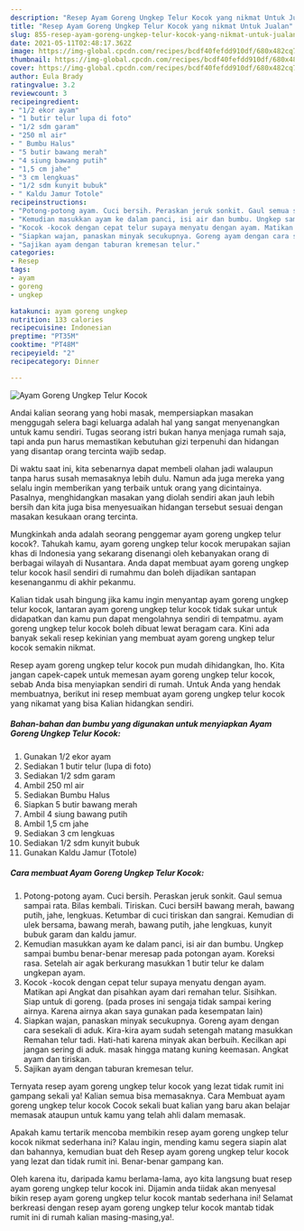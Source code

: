 ```yaml
---
description: "Resep Ayam Goreng Ungkep Telur Kocok yang nikmat Untuk Jualan"
title: "Resep Ayam Goreng Ungkep Telur Kocok yang nikmat Untuk Jualan"
slug: 855-resep-ayam-goreng-ungkep-telur-kocok-yang-nikmat-untuk-jualan
date: 2021-05-11T02:48:17.362Z
image: https://img-global.cpcdn.com/recipes/bcdf40fefdd910df/680x482cq70/ayam-goreng-ungkep-telur-kocok-foto-resep-utama.jpg
thumbnail: https://img-global.cpcdn.com/recipes/bcdf40fefdd910df/680x482cq70/ayam-goreng-ungkep-telur-kocok-foto-resep-utama.jpg
cover: https://img-global.cpcdn.com/recipes/bcdf40fefdd910df/680x482cq70/ayam-goreng-ungkep-telur-kocok-foto-resep-utama.jpg
author: Eula Brady
ratingvalue: 3.2
reviewcount: 3
recipeingredient:
- "1/2 ekor ayam"
- "1 butir telur lupa di foto"
- "1/2 sdm garam"
- "250 ml air"
- " Bumbu Halus"
- "5 butir bawang merah"
- "4 siung bawang putih"
- "1,5 cm jahe"
- "3 cm lengkuas"
- "1/2 sdm kunyit bubuk"
- " Kaldu Jamur Totole"
recipeinstructions:
- "Potong-potong ayam. Cuci bersih. Peraskan jeruk sonkit. Gaul semua sampai rata. Bilas kembali. Tiriskan. Cuci bersiH bawang merah, bawang putih, jahe, lengkuas. Ketumbar di cuci tiriskan dan sangrai. Kemudian di ulek bersama, bawang merah, bawang putih, jahe lengkuas, kunyit bubuk garam dan kaldu jamur."
- "Kemudian masukkan ayam ke dalam panci, isi air dan bumbu. Ungkep sampai bumbu benar-benar meresap pada potongan ayam. Koreksi rasa. Setelah air agak berkurang masukkan 1 butir telur ke dalam ungkepan ayam."
- "Kocok -kocok dengan cepat telur supaya menyatu dengan ayam. Matikan api Angkat dan pisahkan ayam dari remahan telur. Sisihkan. Siap untuk di goreng. (pada proses ini sengaja tidak sampai kering airnya. Karena airnya akan saya gunakan pada kesempatan lain)"
- "Siapkan wajan, panaskan minyak secukupnya. Goreng ayam dengan cara sesekali di aduk. Kira-kira ayam sudah setengah matang masukkan Remahan telur tadi. Hati-hati karena minyak akan berbuih. Kecilkan api jangan sering di aduk. masak hingga matang kuning keemasan. Angkat ayam dan tiriskan."
- "Sajikan ayam dengan taburan kremesan telur."
categories:
- Resep
tags:
- ayam
- goreng
- ungkep

katakunci: ayam goreng ungkep 
nutrition: 133 calories
recipecuisine: Indonesian
preptime: "PT35M"
cooktime: "PT48M"
recipeyield: "2"
recipecategory: Dinner

---
```



![Ayam Goreng Ungkep Telur Kocok](https://img-global.cpcdn.com/recipes/bcdf40fefdd910df/680x482cq70/ayam-goreng-ungkep-telur-kocok-foto-resep-utama.jpg)

Andai kalian seorang yang hobi masak, mempersiapkan masakan menggugah selera bagi keluarga adalah hal yang sangat menyenangkan untuk kamu sendiri. Tugas seorang istri bukan hanya menjaga rumah saja, tapi anda pun harus memastikan kebutuhan gizi terpenuhi dan hidangan yang disantap orang tercinta wajib sedap.

Di waktu  saat ini, kita sebenarnya dapat membeli olahan jadi walaupun tanpa harus susah memasaknya lebih dulu. Namun ada juga mereka yang selalu ingin memberikan yang terbaik untuk orang yang dicintainya. Pasalnya, menghidangkan masakan yang diolah sendiri akan jauh lebih bersih dan kita juga bisa menyesuaikan hidangan tersebut sesuai dengan masakan kesukaan orang tercinta. 



Mungkinkah anda adalah seorang penggemar ayam goreng ungkep telur kocok?. Tahukah kamu, ayam goreng ungkep telur kocok merupakan sajian khas di Indonesia yang sekarang disenangi oleh kebanyakan orang di berbagai wilayah di Nusantara. Anda dapat membuat ayam goreng ungkep telur kocok hasil sendiri di rumahmu dan boleh dijadikan santapan kesenanganmu di akhir pekanmu.

Kalian tidak usah bingung jika kamu ingin menyantap ayam goreng ungkep telur kocok, lantaran ayam goreng ungkep telur kocok tidak sukar untuk didapatkan dan kamu pun dapat mengolahnya sendiri di tempatmu. ayam goreng ungkep telur kocok boleh dibuat lewat beragam cara. Kini ada banyak sekali resep kekinian yang membuat ayam goreng ungkep telur kocok semakin nikmat.

Resep ayam goreng ungkep telur kocok pun mudah dihidangkan, lho. Kita jangan capek-capek untuk memesan ayam goreng ungkep telur kocok, sebab Anda bisa menyiapkan sendiri di rumah. Untuk Anda yang hendak membuatnya, berikut ini resep membuat ayam goreng ungkep telur kocok yang nikamat yang bisa Kalian hidangkan sendiri.

<!--inarticleads1-->

##### Bahan-bahan dan bumbu yang digunakan untuk menyiapkan Ayam Goreng Ungkep Telur Kocok:

1. Gunakan 1/2 ekor ayam
1. Sediakan 1 butir telur (lupa di foto)
1. Sediakan 1/2 sdm garam
1. Ambil 250 ml air
1. Sediakan  Bumbu Halus
1. Siapkan 5 butir bawang merah
1. Ambil 4 siung bawang putih
1. Ambil 1,5 cm jahe
1. Sediakan 3 cm lengkuas
1. Sediakan 1/2 sdm kunyit bubuk
1. Gunakan  Kaldu Jamur (Totole)




<!--inarticleads2-->

##### Cara membuat Ayam Goreng Ungkep Telur Kocok:

1. Potong-potong ayam. Cuci bersih. Peraskan jeruk sonkit. Gaul semua sampai rata. Bilas kembali. Tiriskan. Cuci bersiH bawang merah, bawang putih, jahe, lengkuas. Ketumbar di cuci tiriskan dan sangrai. Kemudian di ulek bersama, bawang merah, bawang putih, jahe lengkuas, kunyit bubuk garam dan kaldu jamur.
1. Kemudian masukkan ayam ke dalam panci, isi air dan bumbu. Ungkep sampai bumbu benar-benar meresap pada potongan ayam. Koreksi rasa. Setelah air agak berkurang masukkan 1 butir telur ke dalam ungkepan ayam.
1. Kocok -kocok dengan cepat telur supaya menyatu dengan ayam. Matikan api Angkat dan pisahkan ayam dari remahan telur. Sisihkan. Siap untuk di goreng. (pada proses ini sengaja tidak sampai kering airnya. Karena airnya akan saya gunakan pada kesempatan lain)
1. Siapkan wajan, panaskan minyak secukupnya. Goreng ayam dengan cara sesekali di aduk. Kira-kira ayam sudah setengah matang masukkan Remahan telur tadi. Hati-hati karena minyak akan berbuih. Kecilkan api jangan sering di aduk. masak hingga matang kuning keemasan. Angkat ayam dan tiriskan.
1. Sajikan ayam dengan taburan kremesan telur.




Ternyata resep ayam goreng ungkep telur kocok yang lezat tidak rumit ini gampang sekali ya! Kalian semua bisa memasaknya. Cara Membuat ayam goreng ungkep telur kocok Cocok sekali buat kalian yang baru akan belajar memasak ataupun untuk kamu yang telah ahli dalam memasak.

Apakah kamu tertarik mencoba membikin resep ayam goreng ungkep telur kocok nikmat sederhana ini? Kalau ingin, mending kamu segera siapin alat dan bahannya, kemudian buat deh Resep ayam goreng ungkep telur kocok yang lezat dan tidak rumit ini. Benar-benar gampang kan. 

Oleh karena itu, daripada kamu berlama-lama, ayo kita langsung buat resep ayam goreng ungkep telur kocok ini. Dijamin anda tiidak akan menyesal bikin resep ayam goreng ungkep telur kocok mantab sederhana ini! Selamat berkreasi dengan resep ayam goreng ungkep telur kocok mantab tidak rumit ini di rumah kalian masing-masing,ya!.

